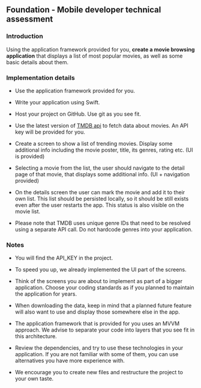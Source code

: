 ##  Foundation  -  Mobile  developer  technical  assessment



###  Introduction


Using the application framework provided for you, **create  a  movie  browsing  application** that displays a list of most popular movies, as well as some basic details about them.



###  Implementation  details


-  Use  the  application  framework  provided  for  you.

-  Write  your  application  using  Swift.

-  Host  your  project  on  GitHub.  Use  git  as  you  see  fit.

-  Use  the  latest  version  of  [TMDB  api](https://developers.themoviedb.org/3/getting-started/introduction)  to  fetch  data  about  movies.  An  API  key  will  be  provided  for  you.

-  Create  a  screen  to  show  a  list  of  trending  movies.  Display  some  additional  info  including  the  movie  poster,  title,  its  genres, rating etc. (UI is provided)

-  Selecting  a  movie  from  the  list,  the  user  should  navigate  to  the  detail  page  of  that  movie,  that  displays  some  additional  info. (UI + navigation provided)

- On the details screen the user can mark the movie and add it to their own list. This list should be persisted locally, so it should be still exists even after the user restarts the app. This status is also visible on the movie list.

-  Please  note  that  TMDB  uses  unique  genre  IDs  that  need  to  be  resolved  using  a  separate  API  call.  Do  not  hardcode  genres  into  your  application.



###  Notes
- You will find the API_KEY in the project.

- To speed you up, we already implemented the UI part of the screens.

-  Think  of  the  screens  you  are  about  to  implement  as  part  of  a  bigger  application.  Choose  your  coding  standards  as  if  you  planned  to  maintain  the  application  for  years.

- When downloading the data, keep in mind that a planned future feature will also want to use and display those somewhere else in the app.

-  The  application  framework  that  is  provided  for  you  uses  an  MVVM  approach.  We  advise  to  separate  your  code  into  layers  that  you  see  fit  in  this  architecture.

-  Review  the  dependencies,  and  try  to  use  these  technologies  in  your  application.  If  you  are  not  familiar  with  some  of  them,  you  can  use  alternatives  you  have  more  experience  with.
- We encourage you to create new files and restructure the project to your own taste.


